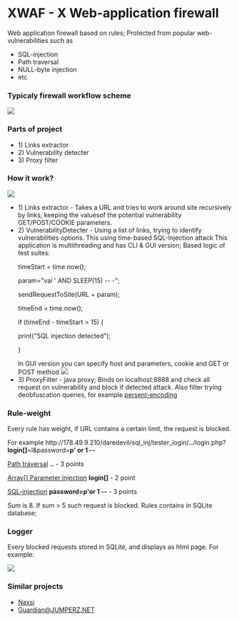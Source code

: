 XWAF - X Web-application firewall
====

Web application firewall based on rules; Protected from popular web-vulnerabilities such as 
<ul>
<li>SQL-injection</li>
<li>Path traversal</li>
<li>NULL-byte injection</li>
<li>etc</li>
</ul>

<h3>Typicaly firewall workflow scheme</h3>
<img src="http://178.49.9.210/files/1032/img.png"/>

<h3>Parts of project</h3>
<ul>
<li>1) Links extractor</li>
<li>2) Vulnerability detecter</li>
<li>3) Proxy filter</li>
</ul>


<h3>How it work?</h3>
<img src="http://178.49.9.210/files/1034/im2.jpg"/>
<ul>
<li>1) Links extractor - Takes a URL and tries to work around site recursively by links, keeping the values​of the potential vulnerability GET/POST/COOKIE parameters.</li>
<li>2) VulnerabilityDetecter - Using a list of links, trying to identify vulnerabilities options. This using time-based SQL-Injection attack
This application is multithreading and has CLI & GUI version;
Based logic of test suites:
<p>timeStart = time.now();</p>
<p>param="val ' AND SLEEP(15) -- -";</p>
<p>sendRequestToSite(URL + param);</p>
<p>timeEnd = time.now();</p>
<p>if (timeEnd - timeStart > 15) {</p>
<p>	print("SQL injection detected");</p>
<p>}</p>
In GUI version you can specify host and parameters, cookie and GET or POST method
<img src="http://178.49.9.210/files/1036/gui.png"/>
</li>
<li>3) ProxyFilter - java proxy; Binds on localhost:8888 and check all request on vulnerability and block if detected attack.
Also filter trying deobfuscation queries, for example <a href="http://en.wikipedia.org/wiki/Percent-encoding">persent-encoding</a></li>
</ul>

<h3>Rule-weight</h3>
<p>Every rule has weight, if URL contains a certain limit, the request is blocked.</p>
<p>For example http://178.49.9.210/daredevil/sql_inj/tester_login/<b>..</b>/login.php?<b>login[]</b>=l&password=<b>p' or 1 --</b></p>
<p><a href="https://www.owasp.org/index.php/Path_Traversal">Path traversal</a> <b>..</b> - 3 points</p>
<p><a href="http://hakipedia.com/index.php/Full_Path_Disclosure#Array.5B.5D_Parameter_Injection">Array[] Parameter injection</a> <b>login[]</b> - 2 point</p>
<p><a href="http://en.wikipedia.org/wiki/SQL_injection">SQL-injection</a> <b>password=p'or 1 --</b>  - 3 points</p>
Sum is 8. If sum > 5 such request is blocked.
Rules contains in SQLite database;

<h3>Logger</h3>
<p>Every blocked requests stored in SQLite, and displays as html page. For example: </p>
<img src="http://178.49.9.210/files/1035/img1.png"/>

<h3>Similar projects</h3>
<ul>
<li><a href="https://code.google.com/p/naxsi/">Naxsi</a></li>
<li><a href="http://guardian.jumperz.net/index.html">Guardian@JUMPERZ.NET</a></li>
</ul>

